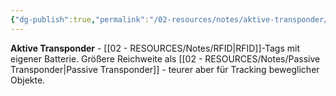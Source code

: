 ```yaml
---
{"dg-publish":true,"permalink":"/02-resources/notes/aktive-transponder/","tags":["rfid/typ","energie/batterie"],"noteIcon":"","updated":"2025-08-27T15:03:19.701+02:00"}
---
```



**Aktive Transponder** - [[02 - RESOURCES/Notes/RFID\|RFID]]-Tags mit eigener Batterie.
Größere Reichweite als [[02 - RESOURCES/Notes/Passive Transponder\|Passive Transponder]] - teurer aber für Tracking beweglicher Objekte.